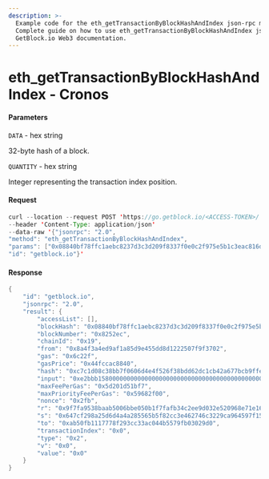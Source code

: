 ```yaml
---
description: >-
  Example code for the eth_getTransactionByBlockHashAndIndex json-rpc method.
  Сomplete guide on how to use eth_getTransactionByBlockHashAndIndex json-rpc in
  GetBlock.io Web3 documentation.
---
```


# eth\_getTransactionByBlockHashAndIndex - Cronos

#### Parameters

`DATA` - hex string

32-byte hash of a block.

`QUANTITY` - hex string

Integer representing the transaction index position.

#### Request

```java
curl --location --request POST 'https://go.getblock.io/<ACCESS-TOKEN>/' 
--header 'Content-Type: application/json' 
--data-raw '{"jsonrpc": "2.0",
"method": "eth_getTransactionByBlockHashAndIndex",
"params": ["0x08840bf78ffc1aebc8237d3c3d209f8337f0e0c2f975e5b1c3eac816d28d760e", "0x0"],
"id": "getblock.io"}'
```

#### Response

```java
{
    "id": "getblock.io",
    "jsonrpc": "2.0",
    "result": {
        "accessList": [],
        "blockHash": "0x08840bf78ffc1aebc8237d3c3d209f8337f0e0c2f975e5b1c3eac816d28d760e",
        "blockNumber": "0x8252ec",
        "chainId": "0x19",
        "from": "0x8a4f3a4ed9af1a85d9e455dd8d1222507f9f3702",
        "gas": "0x6c22f",
        "gasPrice": "0x44fccac8840",
        "hash": "0xc7c1d08c38bb7f0606d4e4f526f38bdd62dc1cb42a677bcb9ffea76f2f15ad59",
        "input": "0xe2bbb1580000000000000000000000000000000000000000000000000000000000000003000000000000000000000000000000000000000000000008619b51cb1b96f5cf",
        "maxFeePerGas": "0x5d201d51bf7",
        "maxPriorityFeePerGas": "0x59682f00",
        "nonce": "0x2fb",
        "r": "0x9f7fa9538baab5006bbe050b1f7fafb34c2ee9d032e520968e71e16515613633",
        "s": "0x647cf298a25d6d4a4a285565b5f82cc3e462746c3229ca964597f15e87206af7",
        "to": "0xab50fb1117778f293cc33ac044b5579fb03029d0",
        "transactionIndex": "0x0",
        "type": "0x2",
        "v": "0x0",
        "value": "0x0"
    }
}
```
